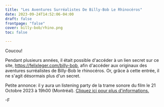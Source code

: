 ```yaml
---
title: "Les Aventures Surréalistes De Billy-Bob Le Rhinocéros"
date: 2023-09-24T14:52:06-04:00
draft: false
frontpage: "false"
cover: billy-bob/rhino.png
toc: false

---
```


Coucou!

Pendant plusieurs années, il était possible d'accéder à un lien secret
sur ce site, https://felixleger.com/billy-bob, afin d'accéder aux
originaux des aventures surréalistes de Billy-Bob le rhinocéros. Or,
grâce à cette entrée, il ne s'agit désormais plus d'un secret.

Petite annonce: il y aura un listening party de la trame sonore du film
le 21 Octobre 2023 à 19h00 (Montréal). [Cliquez ici pour plus
d'informations.](https://felleg.bandcamp.com/live/les-aventures-surr-alistes-de-billy-bob-le-rhinoc-ros-listening-party)

-F

